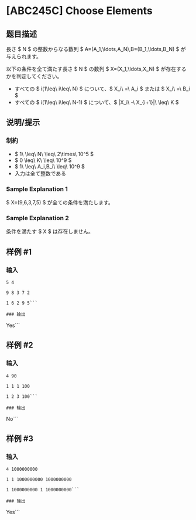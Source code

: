# [ABC245C] Choose Elements

## 题目描述

[problemUrl]: https://atcoder.jp/contests/abc245/tasks/abc245_c

長さ $ N $ の整数からなる数列 $ A=(A_1,\ldots,A_N),B=(B_1,\ldots,B_N) $ が与えられます。

以下の条件を全て満たす長さ $ N $ の数列 $ X=(X_1,\ldots,X_N) $ が存在するかを判定してください。

- すべての $ i(1\leq\ i\leq\ N) $ について、$ X_i\ =\ A_i $ または $ X_i\ =\ B_i $
- すべての $ i(1\leq\ i\leq\ N-1) $ について、$ |X_i\ -\ X_{i+1}|\ \leq\ K $

## 说明/提示

### 制約

- $ 1\ \leq\ N\ \leq\ 2\times\ 10^5 $
- $ 0 \leq\ K\ \leq\ 10^9 $
- $ 1\ \leq\ A_i,B_i\ \leq\ 10^9 $
- 入力は全て整数である

### Sample Explanation 1

$ X=(9,6,3,7,5) $ が全ての条件を満たします。

### Sample Explanation 2

条件を満たす $ X $ は存在しません。

## 样例 #1

### 输入

```
5 4
9 8 3 7 2
1 6 2 9 5```

### 输出

```
Yes```

## 样例 #2

### 输入

```
4 90
1 1 1 100
1 2 3 100```

### 输出

```
No```

## 样例 #3

### 输入

```
4 1000000000
1 1 1000000000 1000000000
1 1000000000 1 1000000000```

### 输出

```
Yes```

